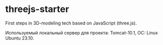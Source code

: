 # threejs-starter
First steps in 3D-modeling tech based on JavaScript (three.js).

Используемый локальный сервер для проекта: Tomcat-10.1,
ОС: Linux Ubuntu 23.10.
